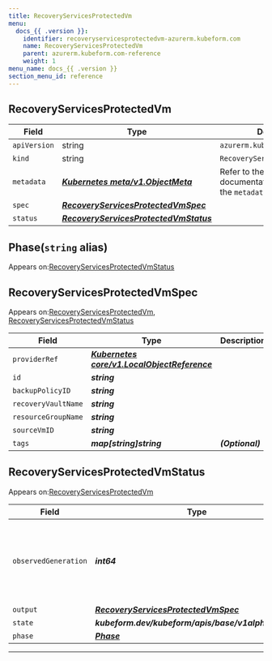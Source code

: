 ```yaml
---
title: RecoveryServicesProtectedVm
menu:
  docs_{{ .version }}:
    identifier: recoveryservicesprotectedvm-azurerm.kubeform.com
    name: RecoveryServicesProtectedVm
    parent: azurerm.kubeform.com-reference
    weight: 1
menu_name: docs_{{ .version }}
section_menu_id: reference
---
```


## RecoveryServicesProtectedVm
| Field | Type | Description |
| ------ | ----- | ----------- |
| `apiVersion` | string | `azurerm.kubeform.com/v1alpha1` |
|    `kind` | string | `RecoveryServicesProtectedVm` |
| `metadata` | ***[Kubernetes meta/v1.ObjectMeta](https://kubernetes.io/docs/reference/generated/kubernetes-api/v1.13/#objectmeta-v1-meta)***|Refer to the Kubernetes API documentation for the fields of the `metadata` field.|
| `spec` | ***[RecoveryServicesProtectedVmSpec](#recoveryservicesprotectedvmspec)***||
| `status` | ***[RecoveryServicesProtectedVmStatus](#recoveryservicesprotectedvmstatus)***||
## Phase(`string` alias)

Appears on:[RecoveryServicesProtectedVmStatus](#recoveryservicesprotectedvmstatus)

## RecoveryServicesProtectedVmSpec

Appears on:[RecoveryServicesProtectedVm](#recoveryservicesprotectedvm), [RecoveryServicesProtectedVmStatus](#recoveryservicesprotectedvmstatus)

| Field | Type | Description |
| ------ | ----- | ----------- |
| `providerRef` | ***[Kubernetes core/v1.LocalObjectReference](https://kubernetes.io/docs/reference/generated/kubernetes-api/v1.13/#localobjectreference-v1-core)***||
| `id` | ***string***||
| `backupPolicyID` | ***string***||
| `recoveryVaultName` | ***string***||
| `resourceGroupName` | ***string***||
| `sourceVmID` | ***string***||
| `tags` | ***map[string]string***| ***(Optional)*** |
## RecoveryServicesProtectedVmStatus

Appears on:[RecoveryServicesProtectedVm](#recoveryservicesprotectedvm)

| Field | Type | Description |
| ------ | ----- | ----------- |
| `observedGeneration` | ***int64***| ***(Optional)*** Resource generation, which is updated on mutation by the API Server.|
| `output` | ***[RecoveryServicesProtectedVmSpec](#recoveryservicesprotectedvmspec)***| ***(Optional)*** |
| `state` | ***kubeform.dev/kubeform/apis/base/v1alpha1.State***| ***(Optional)*** |
| `phase` | ***[Phase](#phase)***| ***(Optional)*** |
---
